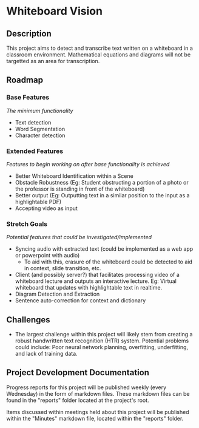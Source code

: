 # Whiteboard Vision

## Description

This project aims to detect and transcribe text written on a whiteboard in a classroom environment. Mathematical equations and diagrams will not be targetted as an area for transcription.

## Roadmap

### Base Features

*The minimum functionality*

- Text detection
- Word Segmentation
- Character detection

### Extended Features

*Features to begin working on after base functionality is achieved*

- Better Whiteboard Identification within a Scene
- Obstacle Robustness (Eg: Student obstructing a portion of a photo or the professor is standing in front of the whiteboard)
- Better output (Eg: Outputting text in a similar position to the input as a highlightable PDF)
- Accepting video as input

### Stretch Goals

*Potential features that could be investigated/implemented*

- Syncing audio with extracted text (could be implemented as a web app or powerpoint with audio)
  - To aid with this, erasure of the whiteboard could be detected to aid in context, slide transition, etc.
- Client (and possibly server?) that facilitates processing video of a whiteboard lecture and outputs an interactive lecture. Eg: Virtual whiteboard that updates with highlightable text in realtime.
- Diagram Detection and Extraction
- Sentence auto-correction for context and dictionary

## Challenges

- The largest challenge within this project will likely stem from creating a robust handwritten text recognition (HTR) system. Potential problems could include: Poor neural network planning, overfitting, underfitting, and lack of training data.

## Project Development Documentation

Progress reports for this project will be published weekly (every Wednesday) in the form of markdown files. These markdown files can be found in the "reports" folder located at the project's root.

Items discussed within meetings held about this project will be published within the "Minutes" markdown file, located within the "reports" folder.